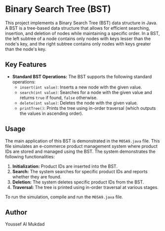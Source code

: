 # Binary Search Tree (BST)

This project implements a Binary Search Tree (BST) data structure in Java. A BST is a tree-based data structure that allows for efficient searching, insertion, and deletion of nodes while maintaining a specific order. In a BST, the left subtree of a node contains only nodes with keys lesser than the node's key, and the right subtree contains only nodes with keys greater than the node's key.

## Key Features

* **Standard BST Operations:** The BST supports the following standard operations:
    * `insert(int value)`: Inserts a new node with the given value.
    * `search(int value)`: Searches for a node with the given value and returns `true` if found, `false` otherwise.
    * `delete(int value)`: Deletes the node with the given value.
    * `printTree()`: Prints the tree using in-order traversal (which outputs the values in ascending order).

## Usage

The main application of this BST is demonstrated in the `M05A9.java` file. This file simulates an e-commerce product management system where product IDs are stored and managed using the BST. The system demonstrates the following functionalities:

1. **Initialization:** Product IDs are inserted into the BST.
2. **Search:** The system searches for specific product IDs and reports whether they are found.
3. **Deletion:** The system deletes specific product IDs from the BST.
4. **Traversal:** The tree is printed using in-order traversal at various stages.

To run the simulation, compile and run the `M05A9.java` file.

## Author

Youssef Al Mukdad
